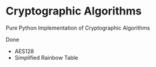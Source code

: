 # Cryptographic Algorithms

Pure Python Implementation of Cryptographic Algorithms

Done
* AES128
* Simplified Rainbow Table
